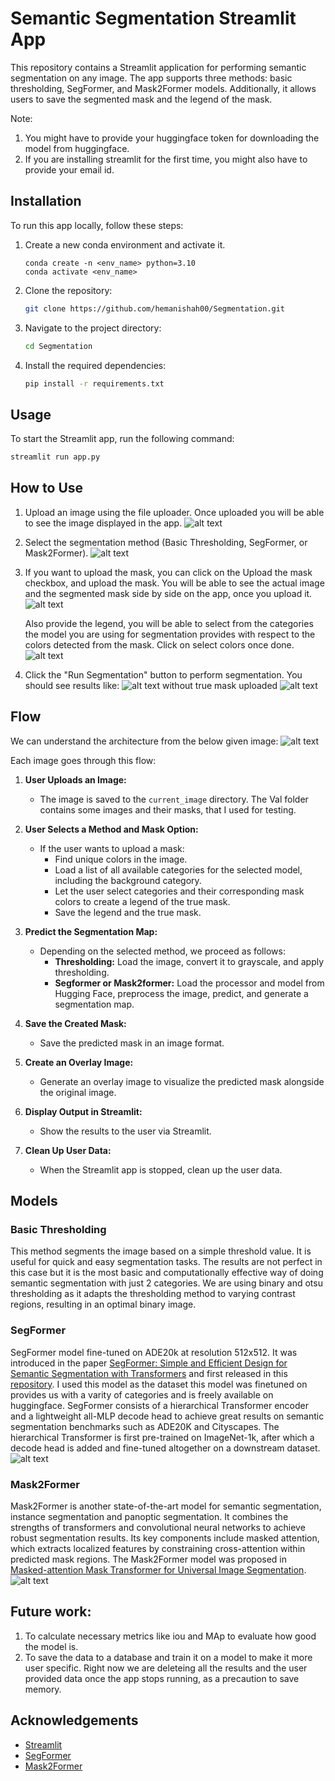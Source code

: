 # Semantic Segmentation Streamlit App

This repository contains a Streamlit application for performing semantic segmentation on any image. The app supports three methods: basic thresholding, SegFormer, and Mask2Former models. Additionally, it allows users to save the segmented mask and the legend of the mask.

Note: 
1. You might have to provide your huggingface token for downloading the model from huggingface.
2. If you are installing streamlit for the first time, you might also have to provide your email id.

## Installation

To run this app locally, follow these steps:

1. Create a new conda environment and activate it.
    ```
    conda create -n <env_name> python=3.10
    conda activate <env_name>
    ```
2. Clone the repository:
    ```bash
    git clone https://github.com/hemanishah00/Segmentation.git
    ```
3. Navigate to the project directory:
    ```bash
    cd Segmentation
    ```
4. Install the required dependencies:
    ```bash
    pip install -r requirements.txt
    ```

## Usage

To start the Streamlit app, run the following command:
```bash
streamlit run app.py
```

## How to Use

1. Upload an image using the file uploader. Once uploaded you will be able to see the image displayed in the app.
![alt text](images/image.png)

2. Select the segmentation method (Basic Thresholding, SegFormer, or Mask2Former).
![alt text](images/slider.png)

3. If you want to upload the mask, you can click on the Upload the mask checkbox, and upload the mask. You will be able to see the actual image and the segmented mask side by side on the app, once you upload it.
![alt text](images/mask.png)

    Also provide the legend, you will be able to select from the categories the model you are using for segmentation provides with respect to the colors detected from the mask. Click on select colors once done.
![alt text](images/colors.png)

4. Click the "Run Segmentation" button to perform segmentation. You should see results like:
![alt text](images/without_true_mask.png)
without true mask uploaded
![alt text](images/with_true_mask.png)

## Flow

We can understand the architecture from the below given image:
![alt text](images/flow.png)

Each image goes through this flow:
1. **User Uploads an Image:**
   - The image is saved to the `current_image` directory. The Val folder contains some images and their masks, that I used for testing.

2. **User Selects a Method and Mask Option:**
   - If the user wants to upload a mask:
     - Find unique colors in the image.
     - Load a list of all available categories for the selected model, including the background category.
     - Let the user select categories and their corresponding mask colors to create a legend of the true mask.
     - Save the legend and the true mask.

3. **Predict the Segmentation Map:**
   - Depending on the selected method, we proceed as follows:
     - **Thresholding:** Load the image, convert it to grayscale, and apply thresholding.
     - **Segformer or Mask2former:** Load the processor and model from Hugging Face, preprocess the image, predict, and generate a segmentation map.

4. **Save the Created Mask:**
   - Save the predicted mask in an image format.

5. **Create an Overlay Image:**
   - Generate an overlay image to visualize the predicted mask alongside the original image.

6. **Display Output in Streamlit:**
   - Show the results to the user via Streamlit.

7. **Clean Up User Data:**
   - When the Streamlit app is stopped, clean up the user data.

## Models

### Basic Thresholding

This method segments the image based on a simple threshold value. It is useful for quick and easy segmentation tasks. The results are not perfect in this case but it is the most basic and computationally effective way of doing semantic segmentation with just 2 categories. We are using binary and otsu thresholding as it adapts the thresholding method to varying contrast regions, resulting in an optimal binary image.

### SegFormer

SegFormer model fine-tuned on ADE20k at resolution 512x512. It was introduced in the paper [SegFormer: Simple and Efficient Design for Semantic Segmentation with Transformers](https://arxiv.org/abs/2105.15203) and first released in this [repository](https://github.com/NVlabs/SegFormer). I used this model as the dataset this model was finetuned on provides us with a varity of categories and is freely available on huggingface. SegFormer consists of a hierarchical Transformer encoder and a lightweight all-MLP decode head to achieve great results on semantic segmentation benchmarks such as ADE20K and Cityscapes. The hierarchical Transformer is first pre-trained on ImageNet-1k, after which a decode head is added and fine-tuned altogether on a downstream dataset.
![alt text](images/segformer.png)

### Mask2Former

Mask2Former is another state-of-the-art model for semantic segmentation, instance segmentation and panoptic segmentation. It combines the strengths of transformers and convolutional neural networks to achieve robust segmentation results. Its key components include masked attention, which extracts localized features by
constraining cross-attention within predicted mask regions. The Mask2Former model was proposed in [Masked-attention Mask Transformer for Universal Image Segmentation](https://arxiv.org/abs/2112.01527).
![alt text](images/mask2former.png)

## Future work:
1. To calculate necessary metrics like iou and MAp to evaluate how good the model is. 
2. To save the data to a database and train it on a model to make it more user specific. Right now we are deleteing all the results and the user provided data once the app stops running, as a precaution to save memory. 

## Acknowledgements

- [Streamlit](https://streamlit.io/)
- [SegFormer](https://github.com/NVlabs/SegFormer)
- [Mask2Former](https://github.com/facebookresearch/Mask2Former)
